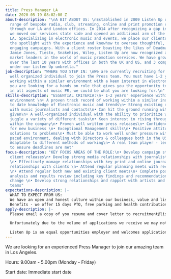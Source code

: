 ```yaml
---
title: Press Manager LA
date: 2020-05-19 08:02:00 Z
about-description: "\nA BIT ABOUT US: \nEstablished in 2009 Listen Up offer a tailored
  range of bespoke radio, club, streaming, online and print promotion campaigns globally
  through our LA and London offices. In 2014 after recognizing a gap in the market
  we moved our services state side and opened an additional arm of the business in
  LA. Specializing in electronic music and events, we place our clients directly in
  the spotlight with the experience and knowhow to oversee thoughtful, effective and
  engaging campaigns. With a client roster boasting the likes of Deadmau5, Marshmello,
  Jamie Jones, Tiesto, Snakehips, Wiley, Listen Up are now recognized as one of the
  market leaders in the world of music promotion services. We have grown massively
  over the last 10 years with offices in both the UK and US, and 3 companies working
  under our Listen Up umbrella."
job-description: "WHERE YOU STEP IN: \nWe are currently recruiting for an experienced,
  well organized individual to join the Press team. You must have 1-2 years' experience
  working within a similar environment with a keen interest in electronic music. If
  you are looking for a hands on role that gives you the opportunity to be involved
  in all aspects of music PR, we could be what you are looking for.\n"
skills-description: "ESSENTIAL CRITERIA:\n• 1-2 years' experience within a similar
  environment \n• A proven track record of working within a similar industry\n• Up
  to date knowledge of Electronic music and trends\n• Strong existing relationships
  with music journalists and contacts\n• Can hit the ground running with the roster
  given\n• A well-organized individual with the ability to prioritize workload and
  juggle a variety of different tasks\n• Keen interest in rising through the ranks
  within the company\n• Proven well written press releases\n• Confidence in pitching
  for new business \n• Exceptional Management skills\n• Positive attitude and brings
  solutions to problems\n• Must be able to work well under pressure within a fast
  paced environment, dealing with Directors & colleagues both in the US and UK\n•
  Adaptable to different methods of working\n• A real team player - lending a hand
  to ensure deadlines are met"
focus-description: "KEY FOCUS AREAS OF THE ROLE:\n• Develop campaign strategies for
  client releases\n• Develop strong media relationships with journalists in the industry
  \n• Effectively manage relationships with key print and online journalists\n• Build
  relationships with clients \n• Attend regular planning meets with record labels
  \n• Attend regular both new and existing client meets\n• Complete post campaign
  analysis and results review including key findings and recommendations for future
  change \n• Develop strong relationships and rapport with artists and management
  teams"
expectations-description: |-
  WHAT TO EXPECT FROM US:
  We have an open and honest culture within our business, value and listen to our staff whilst maintaining a fun working environment, encourage new ideas and offer career progression. Our staff events are legendary and you will be joining our well established team where you will be given genuine care and support from your colleagues and Directors.
  Benefits - we offer 15 days PTO, free parking and health contribution after 90 days' continuous service.
apply-description: |-
  Please email a copy of you resume and cover letter to recruitment@listen-up biz.

  Unfortunately due to the volume of applications we receive we may not be able to respond to all applications but thank you for your interest in working with us, please keep an eye out on our website for any future opportunities.

  Listen Up is an equal opportunities employer and welcomes applications from all suitably qualified persons regardless of their race, sex, disability, religion/belief, sexual orientation or age.
---
```


We are looking for an experienced Press Manager to join our amazing team in Los Angeles.

Hours: 9.00am - 5.00pm (Monday - Friday)

Start date: Immediate start date 
